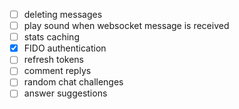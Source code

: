 
- [ ] deleting messages
- [ ] play sound when websocket message is received
- [ ] stats caching
- [x] FIDO authentication
- [ ] refresh tokens
- [ ] comment replys
- [ ] random chat challenges
- [ ] answer suggestions